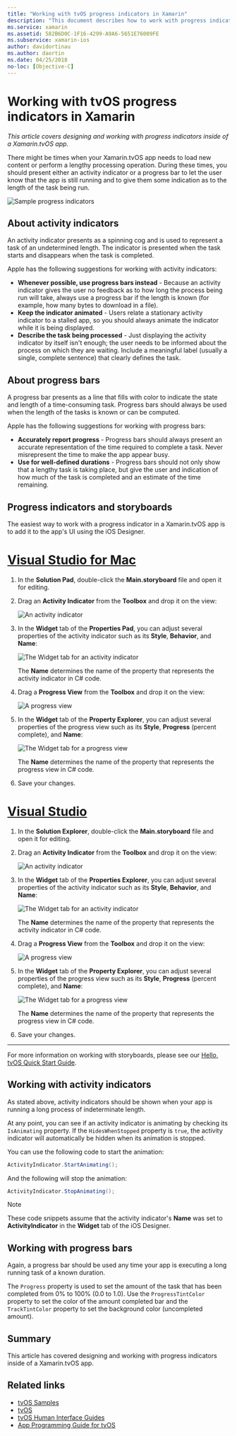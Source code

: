 ```yaml
---
title: "Working with tvOS progress indicators in Xamarin"
description: "This document describes how to work with progress indicators in a tvOS app built with Xamarin. It discusses both progress bars and activity indicators."
ms.service: xamarin
ms.assetid: 582B6D0C-1F16-4299-A9A6-5651E76009FE
ms.subservice: xamarin-ios
author: davidortinau
ms.author: daortin
ms.date: 04/25/2018
no-loc: [Objective-C]
---
```


# Working with tvOS progress indicators in Xamarin

_This article covers designing and working with progress indicators inside
of a Xamarin.tvOS app._

There might be times when your Xamarin.tvOS app needs to load new content or
perform a lengthy processing operation. During these times, you should
present either an activity indicator or a progress bar to let the user know
that the app is still running and to give them some indication as to the
length of the task being run.

![Sample progress indicators](progress-indicators-images/intro01.png "Sample
progress indicators")

## About activity indicators

An activity indicator presents as a spinning cog and is used to represent a
task of an undetermined length. The indicator is presented when the task
starts and disappears when the task is completed.

Apple has the following suggestions for working with activity indicators:

- **Whenever possible, use progress bars instead** - Because an activity
  indicator gives the user no feedback as to how long the process being run
  will take, always use a progress bar if the length is known (for example,
  how many bytes to download in a file).
- **Keep the indicator animated** - Users relate a stationary activity
  indicator to a stalled app, so you should always animate the indicator
  while it is being displayed.
- **Describe the task being processed** - Just displaying the activity
  indicator by itself isn't enough; the user needs to be informed about the
  process on which they are waiting. Include a meaningful label (usually a 
  single, complete sentence) that clearly defines the task.

## About progress bars

A progress bar presents as a line that fills with color to indicate the
state and length of a time-consuming task. Progress bars should always be
used when the length of the tasks is known or can be computed.

Apple has the following suggestions for working with progress bars:

- **Accurately report progress** - Progress bars should always present an
  accurate representation of the time required to complete a task. Never
  misrepresent the time to make the app appear busy.
- **Use for well-defined durations** - Progress bars should not only show
  that a lengthy task is taking place, but give the user and indication of
  how much of the task is completed and an estimate of the time remaining.

## Progress indicators and storyboards

The easiest way to work with a progress indicator in a Xamarin.tvOS app is
to add it to the app's UI using the iOS Designer.

# [Visual Studio for Mac](#tab/macos)

1. In the **Solution Pad**, double-click the **Main.storyboard** file and
   open it for editing.

2. Drag an **Activity Indicator** from the **Toolbox** and drop it on the
   view: 

    ![An activity indicator](progress-indicators-images/activity01.png "An
     activity indicator")

3. In the **Widget** tab of the **Properties Pad**, you can adjust several
   properties of the activity indicator such as its **Style**,
   **Behavior**, and **Name**: 

    ![The Widget tab for an activity
    indicator](progress-indicators-images/activity02.png "The Widget tab for
    an activity indicator")
    
    The **Name** determines the name of the property that represents the
    activity indicator in C# code.

4. Drag a **Progress View** from the **Toolbox** and drop it on the view: 

    ![A progress view](progress-indicators-images/activity03.png "A progress
    view")

5. In the **Widget** tab of the **Property Explorer**, you can adjust
   several properties of the progress view such as its **Style**,
   **Progress** (percent complete), and **Name**: 

    ![The Widget tab for a progress
    view](progress-indicators-images/activity04.png "The Widget tab for a
    progress view")
    
    The **Name** determines the name of the property that represents the
    progress view in C# code.

6. Save your changes.

# [Visual Studio](#tab/windows)

1. In the **Solution Explorer**, double-click the **Main.storyboard** file 
   and open it for editing.

2. Drag an **Activity Indicator** from the **Toolbox** and drop it on the
   view: 

    ![An activity indicator](progress-indicators-images/activity01-vs.png
    "An activity indicator")

3. In the **Widget** tab of the **Properties Explorer**, you can adjust
   several properties of the activity indicator such as its **Style**,
   **Behavior**, and **Name**: 

    ![The Widget tab for an activity
    indicator](progress-indicators-images/activity02-vs.png "The Widget tab
    for an activity indicator")

    The **Name** determines the name of the property that represents
    the activity indicator in C# code.

4. Drag a **Progress View** from the **Toolbox** and drop it on the view: 

   ![A progress view](progress-indicators-images/activity03-vs.png "A
   progress view")

5. In the **Widget** tab of the **Property Explorer**, you can adjust
   several properties of the progress view such as its **Style**,
   **Progress** (percent complete), and **Name**: 

    ![The Widget tab for a progress
    view](progress-indicators-images/activity04-vs.png "The Widget tab for a
    progress view")
    
    The **Name** determines the name of the property that represents the
    progress view in C# code.

6. Save your changes.

-----

For more information on working with storyboards, please see our [Hello,
tvOS Quick Start Guide](~/ios/tvos/get-started/hello-tvos.md). 

## Working with activity indicators

As stated above, activity indicators should be shown when your app is
running a long process of indeterminate length.

At any point, you can see if an activity indicator is animating by checking
its `IsAnimating` property. If the `HidesWhenStopped` property is `true`,
the activity indicator will automatically be hidden when its animation is
stopped.

You can use the following code to start the animation: 

```csharp
ActivityIndicator.StartAnimating();
```

And the following will stop the animation:

```csharp
ActivityIndicator.StopAnimating();
```

> [!NOTE]
> These code snippets assume that the activity indicator's **Name**
> was set to **ActivityIndicator** in the **Widget** tab of the iOS
> Designer.

## Working with progress bars

Again, a progress bar should be used any time your app is executing a long
running task of a known duration. 

The `Progress` property is used to set the amount of the task that has been
completed from 0% to 100% (0.0 to 1.0). Use the `ProgressTintColor` property
to set the color of the amount completed bar and the `TrackTintColor`
property to set the background color (uncompleted amount).

## Summary

This article has covered designing and working with progress indicators
inside of a Xamarin.tvOS app.

## Related links

- [tvOS Samples](/samples/browse/?products=xamarin&term=Xamarin.iOS%2btvOS)
- [tvOS](https://developer.apple.com/tvos/)
- [tvOS Human Interface Guides](https://developer.apple.com/design/human-interface-guidelines/designing-for-tvos)
- [App Programming Guide for tvOS](https://developer.apple.com/library/prerelease/tvos/documentation/General/Conceptual/AppleTV_PG/)